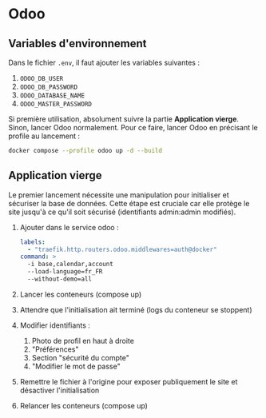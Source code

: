 # Odoo

## Variables d'environnement

Dans le fichier `.env`, il faut ajouter les variables suivantes :

1. `ODOO_DB_USER`
1. `ODOO_DB_PASSWORD`
1. `ODOO_DATABASE_NAME`
1. `ODOO_MASTER_PASSWORD`

Si première utilisation, absolument suivre la partie **Application vierge**. Sinon, lancer Odoo normalement. Pour ce faire, lancer Odoo en précisant le profile au lancement :

```bash
docker compose --profile odoo up -d --build
```

## Application vierge

Le premier lancement nécessite une manipulation pour initialiser et sécuriser la base de données. Cette étape est cruciale car elle protège le site jusqu'à ce qu'il soit sécurisé (identifiants admin:admin modifiés).

1. Ajouter dans le service odoo :

   ```yml
   labels:
     - "traefik.http.routers.odoo.middlewares=auth@docker"
   command: >
     -i base,calendar,account
     --load-language=fr_FR
     --without-demo=all
   ```

2. Lancer les conteneurs (compose up)
3. Attendre que l'initialisation ait terminé (logs du conteneur se stoppent)
4. Modifier identifiants :
   1. Photo de profil en haut à droite
   2. "Préférences"
   3. Section "sécurité du compte"
   4. "Modifier le mot de passe"
5. Remettre le fichier à l'origine pour exposer publiquement le site et désactiver l'initialisation
6. Relancer les conteneurs (compose up)
